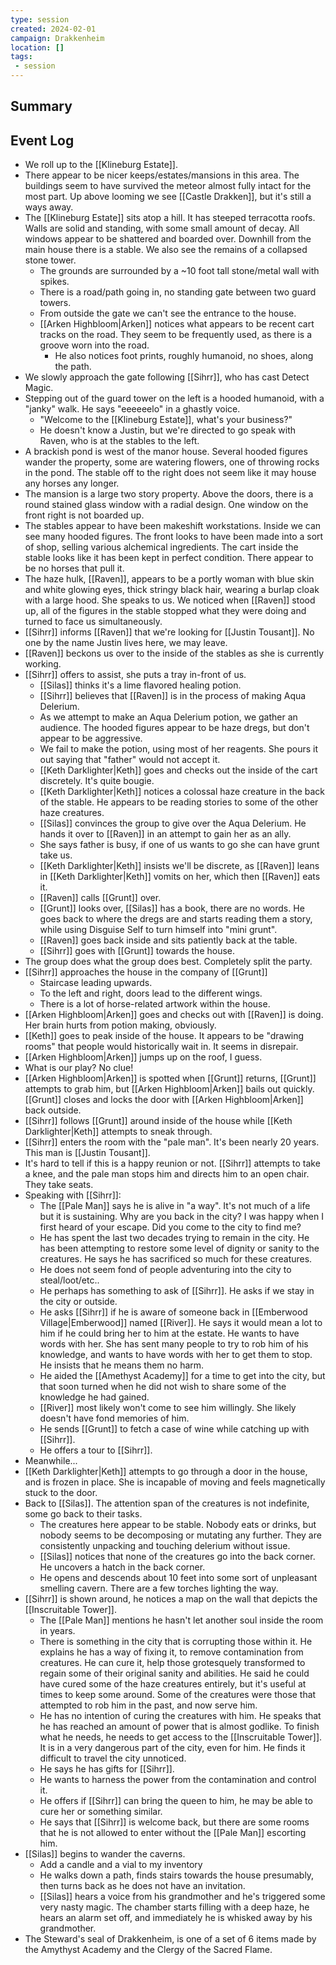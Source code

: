 ```yaml
---
type: session
created: 2024-02-01
campaign: Drakkenheim
location: []
tags:
 - session
---
```



## Summary

## Event Log

- We roll up to the [[Klineburg Estate]].
- There appear to be nicer keeps/estates/mansions in this area. The buildings seem to have survived the meteor almost fully intact for the most part. Up above looming we see [[Castle Drakken]], but it's still a ways away.
- The [[Klineburg Estate]] sits atop a hill. It has steeped terracotta roofs. Walls are solid and standing, with some small amount of decay. All windows appear to be shattered and boarded over. Downhill from the main house there is a stable. We also see the remains of a collapsed stone tower.
	- The grounds are surrounded by a ~10 foot tall stone/metal wall with spikes.
	- There is a road/path going in, no standing gate between two guard towers.
	- From outside the gate we can't see the entrance to the house.
	- [[Arken Highbloom|Arken]] notices what appears to be recent cart tracks on the road. They seem to be frequently used, as there is a groove worn into the road.
		- He also notices foot prints, roughly humanoid, no shoes, along the path.
- We slowly approach the gate following [[Sihrr]], who has cast Detect Magic.
- Stepping out of the guard tower on the left is a hooded humanoid, with a "janky" walk. He says "eeeeeelo" in a ghastly voice.
	- "Welcome to the [[Klineburg Estate]], what's your business?"
	- He doesn't know a Justin, but we're directed to go speak with Raven, who is at the stables to the left. 
- A brackish pond is west of the manor house. Several hooded figures wander the property, some are watering flowers, one of throwing rocks in the pond. The stable off to the right does not seem like it may house any horses any longer.
- The mansion is a large two story property. Above the doors, there is a round stained glass window with a radial design. One window on the front right is not boarded up.
- The stables appear to have been makeshift workstations. Inside we can see many hooded figures. The front looks to have been made into a sort of shop, selling various alchemical ingredients. The cart inside the stable looks like it has been kept in perfect condition. There appear to be no horses that pull it. 
- The haze hulk, [[Raven]], appears to be a portly woman with blue skin and white glowing eyes, thick stringy black hair, wearing a burlap cloak with a large hood. She speaks to us. We noticed when [[Raven]] stood up, all of the figures in the stable stopped what they were doing and turned to face us simultaneously.
- [[Sihrr]] informs [[Raven]] that we're looking for [[Justin Tousant]]. No one by the name Justin lives here, we may leave.
- [[Raven]] beckons us over to the inside of the stables as she is currently working.
- [[Sihrr]] offers to assist, she puts a tray in-front of us.
	- [[Silas]] thinks it's a lime flavored healing potion.
	- [[Sihrr]] believes that [[Raven]] is in the process of making Aqua Delerium.
	- As we attempt to make an Aqua Delerium potion, we gather an audience. The hooded figures appear to be haze dregs, but don't appear to be aggressive. 
	- We fail to make the potion, using most of her reagents. She pours it out saying that "father" would not accept it.
	- [[Keth Darklighter|Keth]] goes and checks out the inside of the cart discretely. It's quite bougie.
	- [[Keth Darklighter|Keth]] notices a colossal haze creature in the back of the stable. He appears to be reading stories to some of the other haze creatures.
	- [[Silas]] convinces the group to give over the Aqua Delerium. He hands it over to [[Raven]] in an attempt to gain her as an ally.
	- She says father is busy, if one of us wants to go she can have grunt take us.
	- [[Keth Darklighter|Keth]] insists we'll be discrete, as [[Raven]] leans in [[Keth Darklighter|Keth]] vomits on her, which then [[Raven]] eats it.
	- [[Raven]] calls [[Grunt]] over.
	- [[Grunt]] looks over, [[Silas]] has a book, there are no words. He goes back to where the dregs are and starts reading them a story, while using Disguise Self to turn himself into "mini grunt".
	- [[Raven]] goes back inside and sits patiently back at the table.
	- [[Sihrr]] goes with [[Grunt]] towards the house.
- The group does what the group does best. Completely split the party.
- [[Sihrr]] approaches the house in the company of [[Grunt]]
	- Staircase leading upwards.
	- To the left and right, doors lead to the different wings.
	- There is a lot of horse-related artwork within the house.
- [[Arken Highbloom|Arken]] goes and checks out with [[Raven]] is doing. Her brain hurts from potion making, obviously.
- [[Keth]] goes to peak inside of the house. It appears to be "drawing rooms" that people would historically wait in. It seems in disrepair.
- [[Arken Highbloom|Arken]] jumps up on the roof, I guess.
- What is our play? No clue!
- [[Arken Highbloom|Arken]] is spotted when [[Grunt]] returns, [[Grunt]] attempts to grab him, but [[Arken Highbloom|Arken]] bails out quickly. [[Grunt]] closes and locks the door with [[Arken Highbloom|Arken]] back outside.
- [[Sihrr]] follows [[Grunt]] around inside of the house while [[Keth Darklighter|Keth]] attempts to sneak through.
- [[Sihrr]] enters the room with the "pale man". It's been nearly 20 years. This man is [[Justin Tousant]].
- It's hard to tell if this is a happy reunion or not. [[Sihrr]] attempts to take a knee, and the pale man stops him and directs him to an open chair. They take seats.
- Speaking with [[Sihrr]]:
	- The [[Pale Man]] says he is alive in "a way". It's not much of a life but it is sustaining. Why are you back in the city? I was happy when I first heard of your escape. Did you come to the city to find me?
	- He has spent the last two decades trying to remain in the city. He has been attempting to restore some level of dignity or sanity to the creatures. He says he has sacrificed so much for these creatures.
	- He does not seem fond of people adventuring into the city to steal/loot/etc..
	- He perhaps has something to ask of [[Sihrr]]. He asks if we stay in the city or outside.
	- He asks [[Sihrr]] if he is aware of someone back in [[Emberwood Village|Emberwood]] named [[River]]. He says it would mean a lot to him if he could bring her to him at the estate. He wants to have words with her. She has sent many people to try to rob him of his knowledge, and wants to have words with her to get them to stop. He insists that he means them no harm.
	- He aided the [[Amethyst Academy]] for a time to get into the city, but that soon turned when he did not wish to share some of the knowledge he had gained.
	- [[River]] most likely won't come to see him willingly. She likely doesn't have fond memories of him. 
	- He sends [[Grunt]] to fetch a case of wine while catching up with [[Sihrr]].
	- He offers a tour to [[Sihrr]].
- Meanwhile...
- [[Keth Darklighter|Keth]] attempts to go through a door in the house, and is frozen in place. She is incapable of moving and feels magnetically stuck to the door.
- Back to [[Silas]]. The attention span of the creatures is not indefinite, some go back to their tasks.
	- The creatures here appear to be stable. Nobody eats or drinks, but nobody seems to be decomposing or mutating any further. They are consistently unpacking and touching delerium without issue.
	- [[Silas]] notices that none of the creatures go into the back corner. He uncovers a hatch in the back corner.
	- He opens and descends about 10 feet into some sort of unpleasant smelling cavern. There are a few torches lighting the way.
- [[Sihrr]] is shown around, he notices a map on the wall that depicts the [[Inscruitable Tower]].
	- The [[Pale Man]] mentions he hasn't let another soul inside the room in years.
	- There is something in the city that is corrupting those within it. He explains he has a way of fixing it, to remove contamination from creatures. He can cure it, help those grotesquely transformed to regain some of their original sanity and abilities. He said he could have cured some of the haze creatures entirely, but it's useful at times to keep some around. Some of the creatures were those that attempted to rob him in the past, and now serve him.
	- He has no intention of curing the creatures with him. He speaks that he has reached an amount of power that is almost godlike. To finish what he needs, he needs to get access to the [[Inscruitable Tower]]. It is in a very dangerous part of the city, even for him. He finds it difficult to travel the city unnoticed.
	- He says he has gifts for [[Sihrr]]. 
	- He wants to harness the power from the contamination and control it. 
	- He offers if [[Sihrr]] can bring the queen to him, he may be able to cure her or something similar.
	- He says that [[Sihrr]] is welcome back, but there are some rooms that he is not allowed to enter without the [[Pale Man]] escorting him.
- [[Silas]] begins to wander the caverns.
	- Add a candle and a vial to my inventory
	- He walks down a path, finds stairs towards the house presumably, then turns back as he does not have an invitation.
	- [[Silas]] hears a voice from his grandmother and he's triggered some very nasty magic. The chamber starts filling with a deep haze, he hears an alarm set off, and immediately he is whisked away by his grandmother.
- The Steward's seal of Drakkenheim, is one of a set of 6 items made by the Amythyst Academy and the Clergy of the Sacred Flame.

